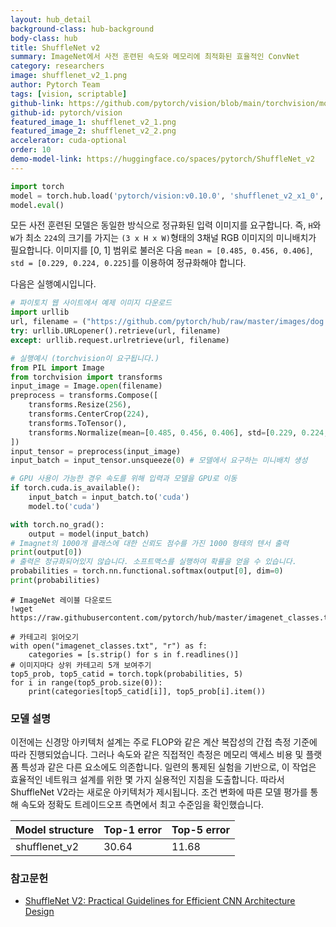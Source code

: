 ```yaml
---
layout: hub_detail
background-class: hub-background
body-class: hub
title: ShuffleNet v2
summary: ImageNet에서 사전 훈련된 속도와 메모리에 최적화된 효율적인 ConvNet
category: researchers
image: shufflenet_v2_1.png
author: Pytorch Team
tags: [vision, scriptable]
github-link: https://github.com/pytorch/vision/blob/main/torchvision/models/shufflenetv2.py
github-id: pytorch/vision
featured_image_1: shufflenet_v2_1.png
featured_image_2: shufflenet_v2_2.png
accelerator: cuda-optional
order: 10
demo-model-link: https://huggingface.co/spaces/pytorch/ShuffleNet_v2
---
```


```python
import torch
model = torch.hub.load('pytorch/vision:v0.10.0', 'shufflenet_v2_x1_0', pretrained=True)
model.eval()
```

모든 사전 훈련된 모델은 동일한 방식으로 정규화된 입력 이미지를 요구합니다.
즉, `H`와 `W`가 최소 `224`의 크기를 가지는 `(3 x H x W)`형태의 3채널 RGB 이미지의 미니배치가 필요합니다. 
이미지를 [0, 1] 범위로 불러온 다음 `mean = [0.485, 0.456, 0.406]`, `std = [0.229, 0.224, 0.225]`를 이용하여 정규화해야 합니다.

다음은 실행예시입니다.

```python
# 파이토치 웹 사이트에서 예제 이미지 다운로드
import urllib
url, filename = ("https://github.com/pytorch/hub/raw/master/images/dog.jpg", "dog.jpg")
try: urllib.URLopener().retrieve(url, filename)
except: urllib.request.urlretrieve(url, filename)
```

```python
# 실행예시 (torchvision이 요구됩니다.)
from PIL import Image
from torchvision import transforms
input_image = Image.open(filename)
preprocess = transforms.Compose([
    transforms.Resize(256),
    transforms.CenterCrop(224),
    transforms.ToTensor(),
    transforms.Normalize(mean=[0.485, 0.456, 0.406], std=[0.229, 0.224, 0.225]),
])
input_tensor = preprocess(input_image)
input_batch = input_tensor.unsqueeze(0) # 모델에서 요구하는 미니배치 생성

# GPU 사용이 가능한 경우 속도를 위해 입력과 모델을 GPU로 이동
if torch.cuda.is_available():
    input_batch = input_batch.to('cuda')
    model.to('cuda')

with torch.no_grad():
    output = model(input_batch)
# Imagnet의 1000개 클래스에 대한 신뢰도 점수를 가진 1000 형태의 텐서 출력
print(output[0])
# 출력은 정규화되어있지 않습니다. 소프트맥스를 실행하여 확률을 얻을 수 있습니다.
probabilities = torch.nn.functional.softmax(output[0], dim=0)
print(probabilities)
```

```
# ImageNet 레이블 다운로드
!wget https://raw.githubusercontent.com/pytorch/hub/master/imagenet_classes.txt
```

```
# 카테고리 읽어오기
with open("imagenet_classes.txt", "r") as f:
    categories = [s.strip() for s in f.readlines()]
# 이미지마다 상위 카테고리 5개 보여주기
top5_prob, top5_catid = torch.topk(probabilities, 5)
for i in range(top5_prob.size(0)):
    print(categories[top5_catid[i]], top5_prob[i].item())
```

### 모델 설명

이전에는 신경망 아키텍처 설계는 주로 FLOP와 같은 계산 복잡성의 간접 측정 기준에 따라 진행되었습니다. 그러나 속도와 같은 직접적인 측정은 메모리 액세스 비용 및 플랫폼 특성과 같은 다른 요소에도 의존합니다. 일련의 통제된 실험을 기반으로, 이 작업은 효율적인 네트워크 설계를 위한 몇 가지 실용적인 지침을 도출합니다. 따라서 ShuffleNet V2라는 새로운 아키텍처가 제시됩니다. 조건 변화에 따른 모델 평가를 통해 속도와 정확도 트레이드오프 측면에서 최고 수준임을 확인했습니다.

| Model structure | Top-1 error | Top-5 error |
| --------------- | ----------- | ----------- |
|  shufflenet_v2       | 30.64       | 11.68       |


### 참고문헌

 - [ShuffleNet V2: Practical Guidelines for Efficient CNN Architecture Design](https://arxiv.org/abs/1807.11164)
